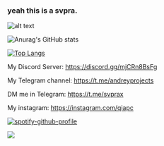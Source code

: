 ### yeah this is a svpra.



![alt text](https://avatars.mds.yandex.net/get-zen-logos/223306/pub_5f6770998433a623dae6b6b6_5f6771724c07ce06042e4998/xxh)

![Anurag's GitHub stats](https://github-readme-stats.vercel.app/api?username=svpra&theme=omni&count_private=true&icons=true)

[![Top Langs](https://github-readme-stats.vercel.app/api/top-langs/?username=svpra&layout=compact&theme=dark&count_private=true)](https://github.com/anuraghazra/github-readme-stats)

My Discord Server: https://discord.gg/mjCRn8BsFg

My Telegram channel: https://t.me/andreyprojects

DM me in Telegram: https://t.me/svprax

My instagram: https://instagram.com/qiapc

[![spotify-github-profile](https://spotify-github-profile.vercel.app/api/view?uid=dko1n4ehyz1kxpjbmb243zfmh&cover_image=false&theme=default&bar_color=53b14f&bar_color_cover=false)](https://github.com/kittinan/spotify-github-profile)


![](https://komarev.com/ghpvc/?username=svpra&color=brightgreen)

